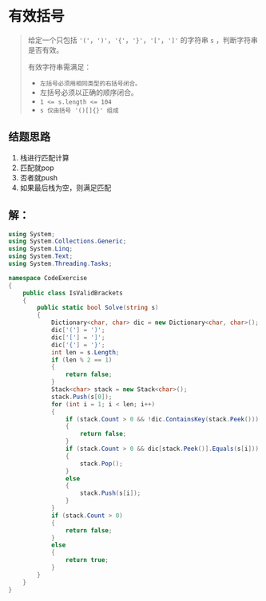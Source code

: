 # 有效括号

> 给定一个只包括 `'('`，`')'`，`'{'`，`'}'`，`'['`，`']'` 的字符串 `s` ，判断字符串是否有效。
>
> 有效字符串需满足：
>
> - `左括号必须用相同类型的右括号闭合。`
> - 左括号必须以正确的顺序闭合。
> - `1 <= s.length <= 104`
> - `s 仅由括号 '()[]{}' 组成`
>

## 结题思路

1. 栈进行匹配计算
2. 匹配就pop
3. 否者就push
4. 如果最后栈为空，则满足匹配

## 解：

```c#
using System;
using System.Collections.Generic;
using System.Linq;
using System.Text;
using System.Threading.Tasks;

namespace CodeExercise
{
    public class IsValidBrackets
    {
        public static bool Solve(string s)
        {
            Dictionary<char, char> dic = new Dictionary<char, char>();
            dic['('] = ')';
            dic['['] = ']';
            dic['{'] = '}';
            int len = s.Length;
            if (len % 2 == 1)
            {
                return false;
            }
            Stack<char> stack = new Stack<char>();
            stack.Push(s[0]);
            for (int i = 1; i < len; i++)
            {
                if (stack.Count > 0 && !dic.ContainsKey(stack.Peek()))
                {
                    return false;
                }
                if (stack.Count > 0 && dic[stack.Peek()].Equals(s[i]))
                {
                    stack.Pop();
                }
                else
                {
                    stack.Push(s[i]);
                }
            }
            if (stack.Count > 0)
            {
                return false;
            }
            else
            {
                return true;
            }
        }
    }
}

```
